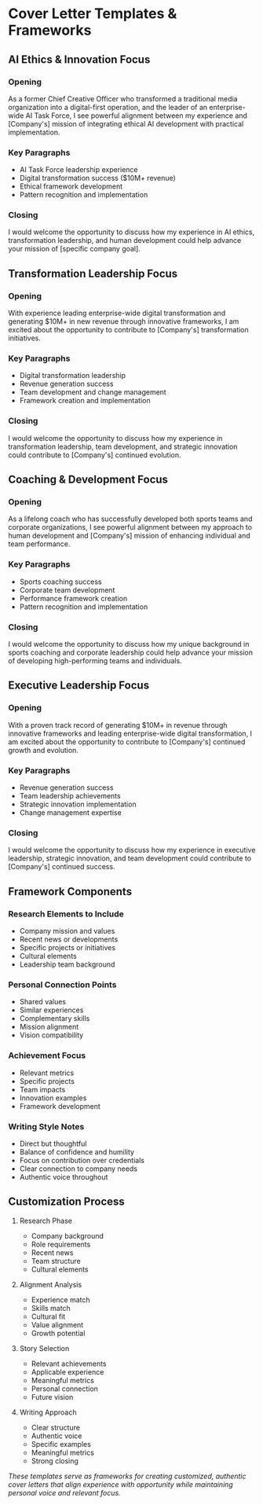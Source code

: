 # Cover Letter Templates & Frameworks

## AI Ethics & Innovation Focus

### Opening
As a former Chief Creative Officer who transformed a traditional media organization into a digital-first operation, and the leader of an enterprise-wide AI Task Force, I see powerful alignment between my experience and [Company's] mission of integrating ethical AI development with practical implementation.

### Key Paragraphs
- AI Task Force leadership experience
- Digital transformation success ($10M+ revenue)
- Ethical framework development
- Pattern recognition and implementation

### Closing
I would welcome the opportunity to discuss how my experience in AI ethics, transformation leadership, and human development could help advance your mission of [specific company goal].

## Transformation Leadership Focus

### Opening
With experience leading enterprise-wide digital transformation and generating $10M+ in new revenue through innovative frameworks, I am excited about the opportunity to contribute to [Company's] transformation initiatives.

### Key Paragraphs
- Digital transformation leadership
- Revenue generation success
- Team development and change management
- Framework creation and implementation

### Closing
I would welcome the opportunity to discuss how my experience in transformation leadership, team development, and strategic innovation could contribute to [Company's] continued evolution.

## Coaching & Development Focus

### Opening
As a lifelong coach who has successfully developed both sports teams and corporate organizations, I see powerful alignment between my approach to human development and [Company's] mission of enhancing individual and team performance.

### Key Paragraphs
- Sports coaching success
- Corporate team development
- Performance framework creation
- Pattern recognition and implementation

### Closing
I would welcome the opportunity to discuss how my unique background in sports coaching and corporate leadership could help advance your mission of developing high-performing teams and individuals.

## Executive Leadership Focus

### Opening
With a proven track record of generating $10M+ in revenue through innovative frameworks and leading enterprise-wide digital transformation, I am excited about the opportunity to contribute to [Company's] continued growth and evolution.

### Key Paragraphs
- Revenue generation success
- Team leadership achievements
- Strategic innovation implementation
- Change management expertise

### Closing
I would welcome the opportunity to discuss how my experience in executive leadership, strategic innovation, and team development could contribute to [Company's] continued success.

## Framework Components

### Research Elements to Include
- Company mission and values
- Recent news or developments
- Specific projects or initiatives
- Cultural elements
- Leadership team background

### Personal Connection Points
- Shared values
- Similar experiences
- Complementary skills
- Mission alignment
- Vision compatibility

### Achievement Focus
- Relevant metrics
- Specific projects
- Team impacts
- Innovation examples
- Framework development

### Writing Style Notes
- Direct but thoughtful
- Balance of confidence and humility
- Focus on contribution over credentials
- Clear connection to company needs
- Authentic voice throughout

## Customization Process

1. Research Phase
   - Company background
   - Role requirements
   - Recent news
   - Team structure
   - Cultural elements

2. Alignment Analysis
   - Experience match
   - Skills match
   - Cultural fit
   - Value alignment
   - Growth potential

3. Story Selection
   - Relevant achievements
   - Applicable experience
   - Meaningful metrics
   - Personal connection
   - Future vision

4. Writing Approach
   - Clear structure
   - Authentic voice
   - Specific examples
   - Meaningful metrics
   - Strong closing

*These templates serve as frameworks for creating customized, authentic cover letters that align experience with opportunity while maintaining personal voice and relevant focus.*